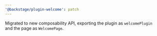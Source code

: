 ```yaml
---
'@backstage/plugin-welcome': patch
---
```


Migrated to new composability API, exporting the plugin as `welcomePlugin` and the page as `WelcomePage`.
